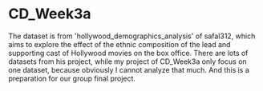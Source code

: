 # CD_Week3a
The dataset is from 'hollywood_demographics_analysis' of safal312, which aims to explore the effect of the ethnic composition of the lead and supporting cast of Hollywood movies on the box office.  There are lots of datasets from his project, while my project of CD_Week3a only focus on one dataset, because obviously I cannot analyze that much. And this is a preparation for our group final project.
